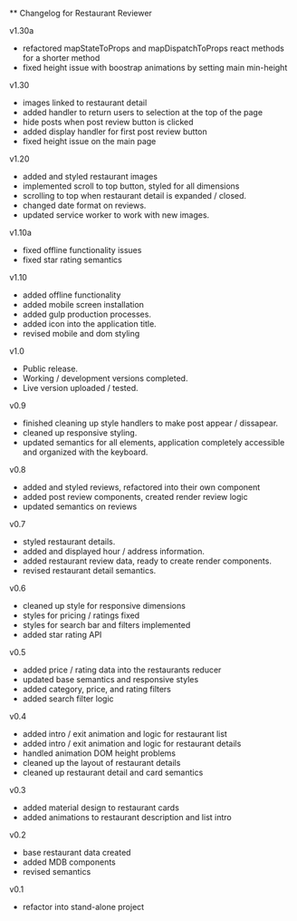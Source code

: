 ** Changelog for Restaurant Reviewer

v1.30a
- refactored mapStateToProps and mapDispatchToProps react methods for a shorter method
- fixed height issue with boostrap animations by setting main min-height

v1.30
- images linked to restaurant detail
- added handler to return users to selection at the top of the page
- hide posts when post review button is clicked
- added display handler for first post review button
- fixed height issue on the main page

v1.20
- added and styled restaurant images
- implemented scroll to top button, styled for all dimensions
- scrolling to top when restaurant detail is expanded / closed.
- changed date format on reviews.
- updated service worker to work with new images.

v1.10a
- fixed offline functionality issues
- fixed star rating semantics

v1.10
- added offline functionality
- added mobile screen installation
- added gulp production processes. 
- added icon into the application title.
- revised mobile and dom styling

v1.0
- Public release.
- Working / development versions completed.
- Live version uploaded / tested.

v0.9
- finished cleaning up style handlers to make post appear / dissapear.
- cleaned up responsive styling.
- updated semantics for all elements, application completely accessible and organized with the keyboard.

v0.8
- added and styled reviews, refactored into their own component
- added post review components, created render review logic
- updated semantics on reviews

v0.7
- styled restaurant details.
- added and displayed hour / address information.
- added restaurant review data, ready to create render components.
- revised restaurant detail semantics.

v0.6
- cleaned up style for responsive dimensions
- styles for pricing / ratings fixed
- styles for search bar and filters implemented
- added star rating API

v0.5
- added price / rating data into the restaurants reducer
- updated base semantics and responsive styles
- added category, price, and rating filters
- added search filter logic

v0.4
- added intro / exit animation and logic for restaurant list
- added intro / exit animation and logic for restaurant details
- handled animation DOM height problems
- cleaned up the layout of restaurant details
- cleaned up restaurant detail and card semantics

v0.3
- added material design to restaurant cards
- added animations to restaurant description and list intro

v0.2
- base restaurant data created
- added MDB components
- revised semantics

v0.1
- refactor into stand-alone project